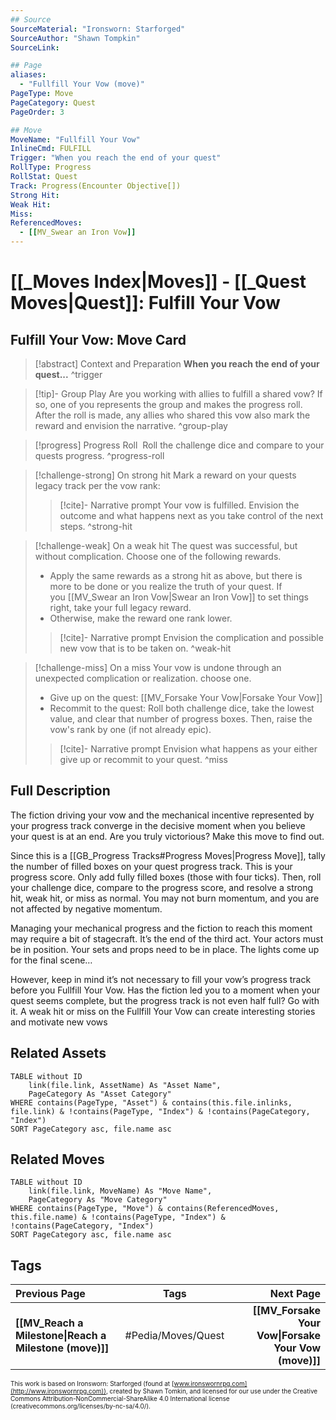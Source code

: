 ```yaml
---
## Source
SourceMaterial: "Ironsworn: Starforged"
SourceAuthor: "Shawn Tompkin"
SourceLink: 

## Page
aliases:
  - "Fullfill Your Vow (move)"
PageType: Move
PageCategory: Quest
PageOrder: 3

## Move
MoveName: "Fullfill Your Vow"
InlineCmd: FULFILL
Trigger: "When you reach the end of your quest" 
RollType: Progress
RollStat: Quest
Track: Progress(Encounter Objective[])
Strong Hit: 
Weak Hit: 
Miss: 
ReferencedMoves: 
  - [[MV_Swear an Iron Vow]]
---
```

# [[_Moves Index|Moves]] - [[_Quest Moves|Quest]]: Fulfill Your Vow
## Fulfill Your Vow: Move Card
>[!abstract]  Context and Preparation
>**When you reach the end of your quest...** ^trigger

> [!tip]- Group Play
>  Are you working with allies to fulfill a shared vow? If so, one of you represents the group and makes the progress roll.  
>  After the roll is made, any allies who shared this vow also mark the reward and envision the narrative. ^group-play

> [!progress] Progress Roll
>  Roll the challenge dice and compare to your quests progress. ^progress-roll

> [!challenge-strong] On strong hit
>  Mark a reward on your quests legacy track per the vow rank: 
> > [!cite]- Narrative prompt
> > Your vow is fulfilled.  Envision the outcome and what happens next as you take control of the next steps. ^strong-hit

> [!challenge-weak] On a weak hit
> The quest was successful, but without complication.  Choose one of the following rewards.
>- Apply the same rewards as a strong hit as above, but there is more to be done or you realize the truth of your quest. If you [[MV_Swear an Iron Vow|Swear an Iron Vow]] to set things right, take your full legacy reward.
>- Otherwise, make the reward one rank lower.
> > [!cite]- Narrative prompt
> > Envision the complication and possible new vow that is to be taken on. ^weak-hit

> [!challenge-miss] On a miss
>  Your vow is undone through an unexpected complication or realization. choose one. 
>- Give up on the quest: [[MV_Forsake Your Vow|Forsake Your Vow]]
>- Recommit to the quest: Roll both challenge dice, take the lowest value, and clear that number of progress boxes. Then, raise the vow's rank by one (if not already epic).
> > [!cite]- Narrative prompt
> > Envision what happens as your either give up or recommit to your quest. ^miss

## Full Description
The fiction driving your vow and the mechanical incentive represented by your progress track converge in the decisive moment when you believe your quest is at an end. Are you truly victorious? Make this move to find out. 

Since this is a [[GB_Progress Tracks#Progress Moves|Progress Move]], tally the number of filled boxes on your quest progress track. This is your progress score. Only add fully filled boxes (those with four ticks). Then, roll your challenge dice, compare to the progress score, and resolve a strong hit, weak hit, or miss as normal. You may not burn momentum, and you are not affected by negative momentum. 

Managing your mechanical progress and the fiction to reach this moment may require a bit of stagecraft. It’s the end of the third act. Your actors must be in position. Your sets and props need to be in place. The lights come up for the final scene… 

However, keep in mind it’s not necessary to fill your vow’s progress track before you Fullfill Your Vow. Has the fiction led you to a moment when your quest seems complete, but the progress track is not even half full? Go with it. A weak hit or miss on the Fullfill Your Vow can create interesting stories and motivate new vows

## Related Assets
```dataview
TABLE without ID
	link(file.link, AssetName) As "Asset Name",
	PageCategory As "Asset Category"
WHERE contains(PageType, "Asset") & contains(this.file.inlinks, file.link) & !contains(PageType, "Index") & !contains(PageCategory, "Index")
SORT PageCategory asc, file.name asc
```

## Related Moves
```dataview
TABLE without ID
	link(file.link, MoveName) As "Move Name",
	PageCategory As "Move Category"
WHERE contains(PageType, "Move") & contains(ReferencedMoves, this.file.name) & !contains(PageType, "Index") & !contains(PageCategory, "Index")
SORT PageCategory asc, file.name asc
```

## Tags
| Previous Page | Tags | Next Page |
|:--- |:---:| ---:|
| **[[MV_Reach a Milestone\|Reach a Milestone (move)]]** | #Pedia/Moves/Quest | **[[MV_Forsake Your Vow\|Forsake Your Vow (move)]]** |

<font size=-2>This work is based on Ironsworn: Starforged (found at [www.ironswornrpg.com](http://www.ironswornrpg.com)), created by Shawn Tomkin, and licensed for our use under the Creative Commons Attribution-NonCommercial-ShareAlike 4.0 International license  (creativecommons.org/licenses/by-nc-sa/4.0/).</font>